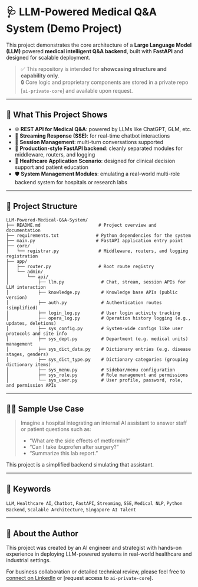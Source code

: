# 🩺 LLM-Powered Medical Q&A System (Demo Project)

This project demonstrates the core architecture of a **Large Language Model (LLM)** powered **medical intelligent Q&A backend**, built with **FastAPI** and designed for scalable deployment.

> ✅ This repository is intended for **showcasing structure and capability only**.  
> 🔒 Core logic and proprietary components are stored in a private repo [`ai-private-core`] and available upon request.

---

## 🚀 What This Project Shows

- 🌐 **REST API for Medical Q&A**: powered by LLMs like ChatGPT, GLM, etc.
- 🔁 **Streaming Response (SSE)**: for real-time chatbot interactions
- 🧠 **Session Management**: multi-turn conversations supported
- 🔧 **Production-style FastAPI backend**: cleanly separated modules for middleware, routers, and logging
- 🏥 **Healthcare Application Scenario**: designed for clinical decision support and patient education
- 🛡️ **System Management Modules**: emulating a real-world multi-role backend system for hospitals or research labs

---

## 📂 Project Structure

```
LLM-Powered-Medical-Q&A-System/
├── README.md                      # Project overview and documentation
├── requirements.txt              # Python dependencies for the system
├── main.py                       # FastAPI application entry point
├── core/
│   └── registrar.py               # Middleware, routers, and logging registration
├── app/
│   ├── router.py                  # Root route registry
│   └── admin/
│       └── api/
│           ├── llm.py              # Chat, stream, session APIs for LLM interaction
│           ├── knowledge.py        # Knowledge base APIs (public version)
│           ├── auth.py             # Authentication routes (simplified)
│           ├── login_log.py        # User login activity tracking
│           ├── opera_log.py        # Operation history logging (e.g., updates, deletions)
│           ├── sys_config.py       # System-wide configs like user protocols and site info
│           ├── sys_dept.py         # Department (e.g. medical units) management
│           ├── sys_dict_data.py    # Dictionary entries (e.g. disease stages, genders)
│           ├── sys_dict_type.py    # Dictionary categories (grouping dictionary items)
│           ├── sys_menu.py         # Sidebar/menu configuration
│           ├── sys_role.py         # Role management and permissions
│           └── sys_user.py         # User profile, password, role, and permission APIs
```

---

## 👩‍⚕️ Sample Use Case 

> Imagine a hospital integrating an internal AI assistant to answer staff or patient questions such as:
> - “What are the side effects of metformin?”
> - “Can I take ibuprofen after surgery?”
> - “Summarize this lab report.”

This project is a simplified backend simulating that assistant.

---

## 📌 Keywords

`LLM`, `Healthcare AI`, `Chatbot`, `FastAPI`, `Streaming`, `SSE`, `Medical NLP`, `Python Backend`, `Scalable Architecture`, `Singapore AI Talent`

---

## 🙋 About the Author

This project was created by an AI engineer and strategist with hands-on experience in deploying LLM-powered systems in real-world healthcare and industrial settings.

For business collaboration or detailed technical review, please feel free to [connect on LinkedIn](https://www.linkedin.com/in/liuxiwen/) or [request access to `ai-private-core`].
